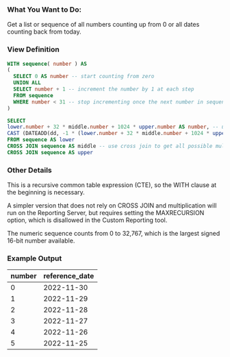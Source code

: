 ### What You Want to Do:

Get a list or sequence of all numbers counting up from 0 or all dates counting back from today.

### View Definition
```sql
WITH sequence( number ) AS
(
  SELECT 0 AS number -- start counting from zero
  UNION ALL
  SELECT number + 1 -- increment the number by 1 at each step
  FROM sequence
  WHERE number < 31 -- stop incrementing once the next number in sequence is 31, produces numbers from 0 to 31
)

SELECT 
lower.number + 32 * middle.number + 1024 * upper.number AS number, -- use multiplication to get numbers from 0 to 32767 (up to 2 ^ 15)
CAST (DATEADD(dd, -1 * (lower.number + 32 * middle.number + 1024 * upper.number), GETDATE()) AS DATE) AS reference_date -- count back from today to 32767 days ago (about 85.5 years)
FROM sequence AS lower
CROSS JOIN sequence AS middle -- use cross join to get all possible multiples of the numbers from 0 to 31
CROSS JOIN sequence AS upper
```

### Other Details
This is a recursive common table expression (CTE), so the WITH clause at the beginning is necessary.

A simpler version that does not rely on CROSS JOIN and multiplication will run on the Reporting Server, but requires setting the MAXRECURSION option, which is disallowed in the Custom Reporting tool.

The numeric sequence counts from 0 to 32,767, which is the largest signed 16-bit number available. 


### Example Output
| number | reference_date |
| ---------- | ----------- |
|     0   |  2022-11-30|
|     1   |  2022-11-29|
|     2   |  2022-11-28|
|     3   |  2022-11-27|
|     4   |  2022-11-26|
|     5   |  2022-11-25|
